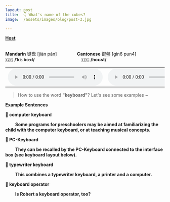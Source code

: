 ```yaml
---
layout: post
title:  👇 What's name of the cubes?
image:  /assets/images/blog/post-3.jpg

---
```

**<B>[Host](https://dictionary.cambridge.org/dictionary/english/host-computer?q=computer+host)</B>**

<br>
<B>Mandarin</B> 键盘 [jiàn pán] &emsp;&emsp;&emsp;&emsp; <B>Cantonese</B> 鍵盤 [gin6 pun4]
<br>
🇬🇧 <B>/ˈkiː.bɔːd/</B>  &emsp;&emsp;&emsp;&emsp;&emsp;&emsp;&emsp;&emsp;&emsp;&emsp;  🇺🇸 <B>/hoʊst/</B>
<table><tr>
<td><audio controls="controls">
  <source src="/assets/audio/keyboard-gb.mp3" type="audio/mpeg">
<embed height="100" width="100" src="/i/song.mp3" />
</audio></td>
<td><audio controls="controls">
  <source src="/assets/audio/keyboard-us.mp3" type="audio/mpeg">
<embed height="100" width="100" src="/i/song.mp3" />
</audio></td>
</tr></table>

> How to use the word <B>"keyboard"</B>? Let's see some examples ~ 

<B> Example Sentences </B>

**📍 computer keyboard**

**&emsp;&emsp; Some programs for preschoolers may be aimed at familiarizing the child with the computer keyboard, or at teaching musical concepts.** <br>

**📍 PC-Keyboard**

**&emsp;&emsp; They can be recalled by the PC-Keyboard connected to the interface box (see keyboard layout below).**<br>

**📍 typewriter keyboard**

**&emsp;&emsp; This combines a typewriter keyboard, a printer and a computer.**<br>

**📍 keyboard operator**

**&emsp;&emsp; Is Robert a keyboard operator, too?**<br>
